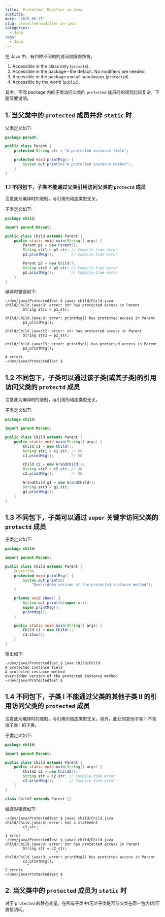 ```yaml
---
title: `Protected` Modifier in Java
subtitle: 
date: '2020-06-15'
slug: protected-modifier-in-java
categories:
  - Java
tags:
  - Java
---
```


在 Java 中，有四种不同的的访问权限修饰符。

1. Accessible in the class only (`private`).
2. Accessible in the package--the default. No modifiers are needed.
3. Accessible in the package and all subclasses (`protected`).
4. Accessible by the world (`public`).

其中，不同 package 内的子类访问父类的 `protected` 成员时的规则比较复杂，下面简要说明。

## 1. 当父类中的 `protected` 成员并非 `static` 时

父类定义如下:

```java
package parent;

public class Parent {
    protected String str = "A protected instance field";

    protected void printMsg() {
        System.out.println("A protected instance method");
    }
}
```

### 1.1 不同包下，子类不能通过父类引用访问父类的 `protectd` 成员

注意此为编译时的限制，与引用的动态类型无关。

子类定义如下:

```java
package child;

import parent.Parent;

public class Child extends Parent {
    public static void main(String[] args) {
        Parent p1 = new Parent();
        String str1 = p1.str; // Compile-time error
        p1.printMsg();        // Compile-time error

        Parent p2 = new Child();
        String str2 = p2.str; // Compile-time error
        p2.printMsg();        // Compile-time error
    }
}
```

编译时错误如下:

```
~/dev/java/ProtectedTest $ javac child/Child.java 
child/Child.java:8: error: str has protected access in Parent
        String str1 = p1.str;
                        ^
child/Child.java:9: error: printMsg() has protected access in Parent
        p1.printMsg();
          ^
child/Child.java:12: error: str has protected access in Parent
        String str2 = p2.str;
                        ^
child/Child.java:13: error: printMsg() has protected access in Parent
        p2.printMsg();
          ^
4 errors
~/dev/java/ProtectedTest $ 
```

## 1.2 不同包下，子类可以通过该子类(或其子类)的引用访问父类的 `protectd` 成员

注意此为编译时的限制，与引用的动态类型无关。

子类定义如下:

```java
package child;

import parent.Parent;

public class Child extends Parent {
    public static void main(String[] args) {
        Child c1 = new Child();
        String str1 = c1.str; // OK
        c1.printMsg();        // OK

        Child c2 = new GrandChild();
        String str2 = c2.str; // OK
        c2.printMsg();        // OK

        GrandChild g1 = new GrandChild();
        String str3 = g1.str;
        g1.printMsg();
    }
}
```

## 1.3 不同包下，子类可以通过 `super` 关键字访问父类的 `protectd` 成员

子类定义如下:

```java
package child;

import parent.Parent;

public class Child extends Parent {
    @Override
    protected void printMsg() {
        System.out.println(
            "Overridden version of the protected instance method");
    }

    private void show() {
        System.out.println(super.str);
        super.printMsg();
        printMsg();
    }

    public static void main(String[] args) {
        Child c1 = new Child();
        c1.show();
    }
}
```

输出如下:

```
~/dev/java/ProtectedTest $ java child/Child
A protected instance field
A protected instance method
Overridden version of the protected instance method
~/dev/java/ProtectedTest $
```

## 1.4 不同包下，子类 I 不能通过父类的其他子类 II 的引用访问父类的 `protected` 成员

注意此为编译时的限制，与引用的动态类型无关。另外，此处的其他子类 II 不包括子类 I 的子类。

子类定义如下:

```java
package child;

import parent.Parent;

public class Child extends Parent {
    public static void main(String[] args) {
        Child2 c2 = new Child2();
        String str = c2.str; // Compile-time error
        c2.printMsg();       // Compile-time error
    }
}

class Child2 extends Parent {}
```

编译时错误如下:

```
~/dev/java/ProtectedTest $ javac child/Child.java 
child/Child.java:8: error: not a statement
        c2.str;
          ^
1 error
~/dev/java/ProtectedTest $ javac child/Child.java 
child/Child.java:8: error: str has protected access in Parent
        String str = c2.str;
                       ^
child/Child.java:9: error: printMsg() has protected access in Parent
        c2.printMsg();
          ^
2 errors
~/dev/java/ProtectedTest $
```

## 2. 当父类中的 `protected` 成员为 `static` 时

对于 `protected` 的静态变量，在所有子类中(无论子类是否与父类在同一包内)均可直接访问。